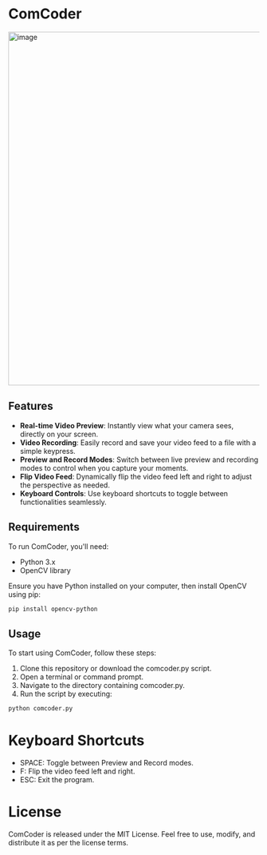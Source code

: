 # ComCoder


<img width="708" alt="image" src="https://github.com/younghun1124/comcoder/assets/83543030/cf2d7bbe-2bfc-4efd-85f6-51bd6d09c9fd">



## Features

- **Real-time Video Preview**: Instantly view what your camera sees, directly on your screen.
- **Video Recording**: Easily record and save your video feed to a file with a simple keypress.
- **Preview and Record Modes**: Switch between live preview and recording modes to control when you capture your moments.
- **Flip Video Feed**: Dynamically flip the video feed left and right to adjust the perspective as needed.
- **Keyboard Controls**: Use keyboard shortcuts to toggle between functionalities seamlessly.

## Requirements

To run ComCoder, you'll need:

- Python 3.x
- OpenCV library

Ensure you have Python installed on your computer, then install OpenCV using pip:

```bash
pip install opencv-python
```

## Usage
To start using ComCoder, follow these steps:

1. Clone this repository or download the comcoder.py script.
2. Open a terminal or command prompt.
3. Navigate to the directory containing comcoder.py.
4. Run the script by executing:

```bash
python comcoder.py
```

# Keyboard Shortcuts
- SPACE: Toggle between Preview and Record modes.
- F: Flip the video feed left and right.
- ESC: Exit the program.

# License
ComCoder is released under the MIT License. Feel free to use, modify, and distribute it as per the license terms.
